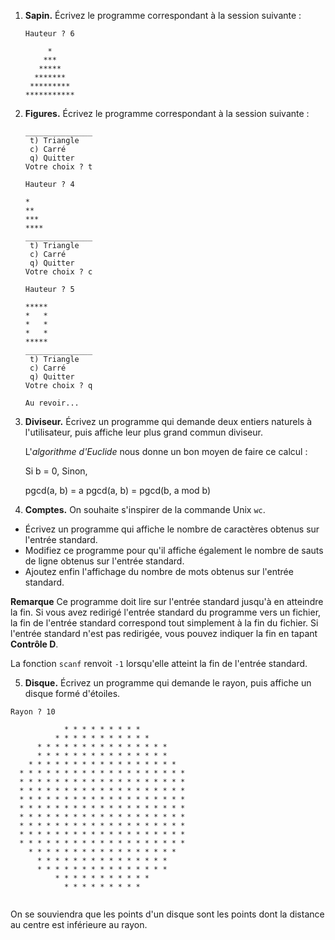 1. **Sapin.** Écrivez le programme correspondant à la session suivante :

   ```
   Hauteur ? 6
   
        *
       ***
      ***** 
     *******
    *********
   ***********
   ```

   

2. **Figures.** Écrivez le programme correspondant à la session suivante :

   ```
   _______________
    t) Triangle
    c) Carré
    q) Quitter
   Votre choix ? t
   
   Hauteur ? 4
   
   *
   **
   ***
   ****
   _______________
    t) Triangle
    c) Carré
    q) Quitter
   Votre choix ? c
   
   Hauteur ? 5
   
   *****
   *   *
   *   *
   *   *
   *****
   _______________
    t) Triangle
    c) Carré
    q) Quitter
   Votre choix ? q
   
   Au revoir...
   ```

   

3. **Diviseur.** Écrivez un programme qui demande deux entiers naturels à l'utilisateur, puis affiche leur plus grand commun diviseur.

   L'*algorithme d'Euclide* nous donne un bon moyen de faire ce calcul :

   Si b = 0,
   Sinon,

   pgcd(a, b) = a
   pgcd(a, b) = pgcd(b, a mod b)

   

4.  **Comptes.** On souhaite s'inspirer de la commande Unix `wc`.

   - Écrivez un programme qui affiche le nombre de caractères obtenus sur l'entrée standard.
   - Modifiez ce programme pour qu'il affiche également le nombre de sauts de ligne obtenus sur l'entrée standard.
   - Ajoutez enfin l'affichage du nombre de mots obtenus sur l'entrée standard.

   

   **Remarque** Ce programme doit lire sur l'entrée standard jusqu'à en atteindre la fin. Si vous avez redirigé l'entrée standard du programme vers un fichier, la fin de l'entrée standard correspond tout simplement à la fin du fichier. Si l'entrée standard n'est pas redirigée, vous pouvez indiquer la fin en tapant **Contrôle D**.

   La fonction `scanf` renvoit `-1` lorsqu'elle atteint la fin de l'entrée standard.

5.  **Disque.** Écrivez un programme qui demande le rayon, puis affiche un disque formé d'étoiles.

   ```
   Rayon ? 10
                                             
               * * * * * * * * *             
             * * * * * * * * * * *           
         * * * * * * * * * * * * * * *       
         * * * * * * * * * * * * * * *       
       * * * * * * * * * * * * * * * * *     
     * * * * * * * * * * * * * * * * * * *   
     * * * * * * * * * * * * * * * * * * *   
     * * * * * * * * * * * * * * * * * * *   
     * * * * * * * * * * * * * * * * * * *   
     * * * * * * * * * * * * * * * * * * *   
     * * * * * * * * * * * * * * * * * * *   
     * * * * * * * * * * * * * * * * * * *   
     * * * * * * * * * * * * * * * * * * *   
     * * * * * * * * * * * * * * * * * * *   
       * * * * * * * * * * * * * * * * *     
         * * * * * * * * * * * * * * *       
         * * * * * * * * * * * * * * *       
             * * * * * * * * * * *           
               * * * * * * * * *             
                                             
   ```

   On se souviendra que les points d'un disque sont les points dont la distance au centre est inférieure au rayon.

   